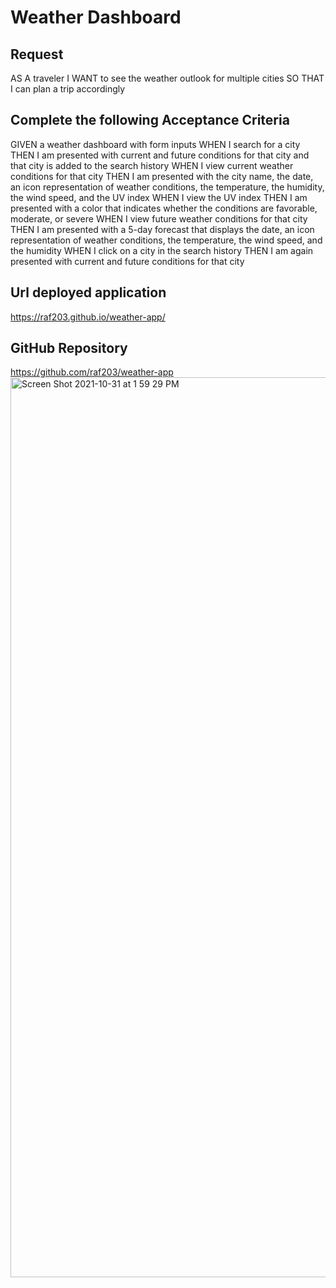 # Weather Dashboard

## Request
AS A traveler
I WANT to see the weather outlook for multiple cities
SO THAT I can plan a trip accordingly

## Complete the following Acceptance Criteria
GIVEN a weather dashboard with form inputs
WHEN I search for a city
THEN I am presented with current and future conditions for that city and that city is added to the search history
WHEN I view current weather conditions for that city
THEN I am presented with the city name, the date, an icon representation of weather conditions, the temperature, the humidity, the wind speed, and the UV index
WHEN I view the UV index
THEN I am presented with a color that indicates whether the conditions are favorable, moderate, or severe
WHEN I view future weather conditions for that city
THEN I am presented with a 5-day forecast that displays the date, an icon representation of weather conditions, the temperature, the wind speed, and the humidity
WHEN I click on a city in the search history
THEN I am again presented with current and future conditions for that city

## Url deployed application
https://raf203.github.io/weather-app/

## GitHub Repository
https://github.com/raf203/weather-app<img width="1440" alt="Screen Shot 2021-10-31 at 1 59 29 PM" src="https://user-images.githubusercontent.com/89607465/139601116-1c2a6846-ff40-4312-84fb-866825004529.png">
